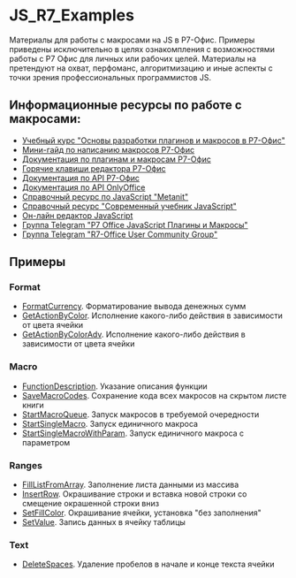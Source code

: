# JS_R7_Examples
Материалы для работы c макросами на JS в Р7-Офис. 
Примеры приведены исключительно в целях ознакомпления с возможностями работы с Р7 Офис для личных или рабочих целей.
Материалы на претендуют на охват, перфоманс, алгоритмизацию и иные аспекты с точки зрения профессиональных программистов JS.

## Информационные ресурсы по работе с макросами:
- [Учебный курс "Основы разработки плагинов и макросов в Р7-Офис"](https://r7-consult.ru/vc-oglav)
- [Мини-гайд по написанию макросов Р7-Офис](https://r7-office.ru/tpost/gj80r5kp41-gaid-po-napisaniyu-makrosov-na-javascrip)
- [Документация по плагинам и макросам Р7-Офис](https://support.r7-office.ru/category/desktop_editors/plugins-and-macros/)
- [Горячие клавиши редактора Р7-Офис](https://support.r7-office.ru/desktop_editors/plugins-and-macros/general_about_plugins_macros/gorjachie-klavishi-dlja-raboty-s-oknom-makrosy/)
- [Документация по API Р7-Офис](https://support.r7-office.ru/category/using-api-document-builder/)
- [Документация по API OnlyOffice](https://api.onlyoffice.com/officeapi/basic)
- [Справочный ресурс по JavaScript "Metanit"](https://metanit.com/web/javascript/1.1.php)
- [Справочный ресурс "Современный учебник JavaScript"](https://learn.javascript.ru)
- [Он-лайн редактор JavaScript](https://www.codechef.com/javascript-online-compiler)
- [Группа Telegram "Р7 Office JavaScript Плагины и Макросы"](https://t.me/R7JavaScript)
- [Группа Telegram "R7-Office User Community Group"](https://t.me/r7officeucg)

## Примеры

### Format
- [FormatCurrency](Format/FormatCurrency.js). Форматирование вывода денежных сумм
- [GetActionByColor](Format/GetActionByColor.js). Исполнение какого-либо действия в зависимости от цвета ячейки
- [GetActionByColorAdv](Format/GetActionByColorAdv.js). Исполнение какого-либо действия в зависимости от цвета ячейки

### Macro
- [FunctionDescription](Macro/FunctionDescription.js). Указание описания функции
- [SaveMacroCodes](Macro/SaveMacroCodes.js). Сохранение кода всех макросов на скрытом листе книги
- [StartMacroQueue](Macro/StartMacroQueue.js). Запуск макросов в требуемой очередности
- [StartSingleMacro](Macro/StartSingleMacro.js). Запуск единичного макроса
- [StartSingleMacroWithParam](Macro/StartSingleMacroWithParam.js). Запуск единичного макроса с параметром

### Ranges
- [FillListFromArray](Ranges/FillListFromArray.js). Заполнение листа данными из массива
- [InsertRow](Ranges/InsertRow.js). Окрашивание строки и вставка новой строки со смещение окрашенной строки вниз
- [SetFillColor](Ranges/SetFillColor.js). Окрашивание ячейки, установка "без заполнения"
- [SetValue](Ranges/SetValue.js). Запись данных в ячейку таблицы

### Text
- [DeleteSpaces](Text/DeleteSpaces.js). Удаление пробелов в начале и конце текста ячейки